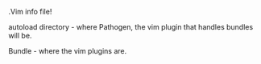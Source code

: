 .Vim info file!

autoload directory - where Pathogen, the vim plugin that handles bundles will be. 

Bundle - where the vim plugins are. 
